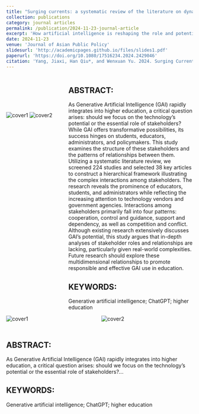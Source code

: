 ```yaml
---
title: "Surging currents: a systematic review of the literature on dynamic stakeholder engagements in higher education in the generative artificial intelligence era"
collection: publications
category: journal articles
permalink: /publication/2024-11-23-journal-article
excerpt: 'How artificial intelligence is reshaping the role and potential in the field of education? This paper highlights key roles for educators, students, admins, tech firms, and governments.'
date: 2024-11-23
venue: 'Journal of Asian Public Policy'
slidesurl: 'http://academicpages.github.io/files/slides1.pdf'
paperurl: 'https://doi.org/10.1080/17516234.2024.2429046'
citation: 'Yang, Jiaxi, Han Qiu*, and Wenxuan Yu. 2024. Surging Currents: A Systematic Review of the Literature on Dynamic Stakeholder Engagements in Higher Education in the Generative Artificial Intelligence Era. *Journal of Asian Public Policy*, November, 1–29. https://doi.org/10.1080/17516234.2024.2429046'
---
```

<div style="display: flex;">
  <div style="flex: 1; margin-top: 100px;"> <!-- 添加 margin-top: 100px; -->
    <img src="https://raw.githubusercontent.com/qiuhan-star/hanrachelqiu.github.io/master/images/publications/JAPP_cover1.png" alt="cover1" title="cover1">
    <img src="https://raw.githubusercontent.com/qiuhan-star/hanrachelqiu.github.io/master/images/publications/JAPP_cover2.png" alt="cover2" title="cover2">
  </div>
  <div style="flex: 2;">
    <h2>ABSTRACT:</h2>
    <p>As Generative Artificial Intelligence (GAI) rapidly integrates into higher education, a critical question arises: should we focus on the technology’s potential or the essential role of stakeholders? While GAI offers transformative possibilities, its success hinges on students, educators, administrators, and policymakers. This study examines the structure of these stakeholders and the patterns of relationships between them. Utilizing a systematic literature review, we screened 224 studies and selected 38 key articles to construct a hierarchical framework illustrating the complex interactions among stakeholders. The research reveals the prominence of educators, students, and administrators while reflecting the increasing attention to technology vendors and government agencies. Interactions among stakeholders primarily fall into four patterns: cooperation, control and guidance, support and dependency, as well as competition and conflict. Although existing research extensively discusses GAI’s potential, this study argues that in-depth analyses of stakeholder roles and relationships are lacking, particularly given real-world complexities. Future research should explore these multidimensional relationships to promote responsible and effective GAI use in education.</p>
    <h2>KEYWORDS:</h2>
    <p>Generative artificial intelligence; ChatGPT; higher education</p>
  </div>
</div>

<div style="display: flex; flex-wrap: wrap; justify-content: space-between;">
  <!-- 左边的图片 -->
  <div style="flex: 1; max-width: 49%; margin-bottom: 20px;">
    <img src="https://raw.githubusercontent.com/qiuhan-star/hanrachelqiu.github.io/master/images/publications/JAPP_cover1.png" alt="cover1" title="cover1">
  </div>
  <!-- 右边的图片 -->
  <div style="flex: 1; max-width: 49%; margin-bottom: 20px;">
    <img src="https://raw.githubusercontent.com/qiuhan-star/hanrachelqiu.github.io/master/images/publications/JAPP_cover2.png" alt="cover2" title="cover2">
  </div>
  <!-- 摘要内容 -->
  <div style="flex: 0 0 100%;">
    <h2>ABSTRACT:</h2>
    <p>As Generative Artificial Intelligence (GAI) rapidly integrates into higher education, a critical question arises: should we focus on the technology’s potential or the essential role of stakeholders?...</p>
    <h2>KEYWORDS:</h2>
    <p>Generative artificial intelligence; ChatGPT; higher education</p>
  </div>
</div>


